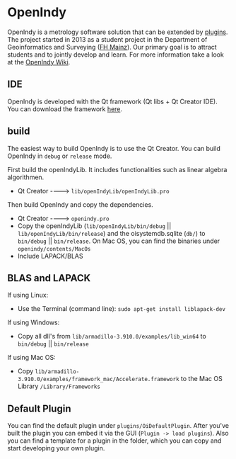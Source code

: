 OpenIndy
========

OpenIndy is a metrology software solution that can be extended by [plugins](https://github.com/OpenIndy/OiPluginTemplate). The project started in 2013 as a student project in the Department of Geoinformatics and Surveying ([FH Mainz](https://www.fh-mainz.de/technology/geoinformatics-and-surveying/index.html)). Our primary goal is to attract students and to jointly develop and learn. For more information take a look at the [OpenIndy Wiki](https://github.com/OpenIndy/OpenIndy/wiki).

IDE
----
OpenIndy is developed with the Qt framework (Qt libs + Qt Creator IDE). You can download the framework [here](http://qt-project.org/downloads).


build
-----
The easiest way to build OpenIndy is to use the Qt Creator. You can build OpenIndy in `debug` or `release` mode.  

First build the openIndyLib. It includes functionalities such as linear algebra algorithmen.

- Qt Creator ----> `lib/openIndyLib/openIndyLib.pro`

Then build OpenIndy and copy the dependencies. 

- Qt Creator ----> `openindy.pro`
- Copy the openIndyLib (`lib/openIndyLib/bin/debug` || `lib/openIndyLib/bin/release`) and the oisystemdb.sqlite (`db/`) to `bin/debug` || `bin/release`. On Mac OS, you can find the binaries under `openindy/contents/MacOs`
- Include LAPACK/BLAS


BLAS and LAPACK
----------------

If using Linux:

  - Use the Terminal (command line): `sudo apt-get install liblapack-dev`

If using Windows:

  - Copy all dll's from `lib/armadillo-3.910.0/examples/lib_win64` to `bin/debug` || `bin/release`

If using Mac OS:

  - Copy `lib/armadillo-3.910.0/examples/framework_mac/Accelerate.framework` to the Mac OS Library `/Library/Frameworks`
  

Default Plugin
---------------
You can find the default plugin under `plugins/OiDefaultPlugin`. After you've built the plugin you can embed it via the GUI (`Plugin -> load plugins`). Also you can find a template for a plugin in the folder, which you can copy and start developing your own plugin.




